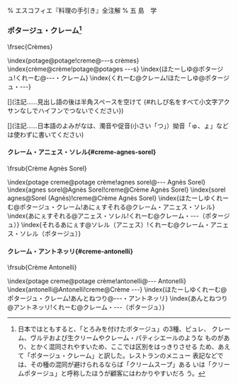 % エスコフィエ『料理の手引き』全注解
% 五 島　学


[](原稿下準備)
[](未、原文対照チェック)
[](未、日本語表現校正)
[](未、その他修正)
[](未、原稿最終校正)



### ポタージュ・クレーム[^1]

\frsec{Crèmes}

\index{potage@potage!creme@---s crèmes}
\index{crème@crème!potage@potages ---s}
\index{ほたーしゆ@ポタージュ!くれーむ@---・クレーム}
\index{くれーむ@クレーム!ほたーしゆ@ポタージュ・---}

[^1]: 日本ではともすると、「とろみを付けたポタージュ」の3種、ピュレ、
    クレーム、ヴルテおよび生クリームやクレーム・パティシエールのような
    ものがあり、とかく混同されやすいため、ここでは区別をはっきりさせる
    ため、あえて「ポタージュ・クレーム」と訳した。レストランのメニュー
    表記などでは、その種の混同が避けられるならば「クリームスープ」ある
    いは「クリームポタージュ」と呼称したほうが顧客にはわかりやすいだろ
    う。


[](コメント……この上の部分は無視してください。この下からスタートしてください。)

[](注記……見出し語の後は半角スペースを空けて {#れしぴ名をすべて小文字アクサンなしでハイフンでつないでください})

[](注記……フランス語の見出しは原則単数形でお願いします。また、@の前つまりソート用よみがなはアクサンなし、すべて小文字でお願いします)

[](注記……日本語のよみがなは、濁音や促音(小さい「つ」）拗音「ゅ、ょ」などは使わずに書いてください)




#### クレーム・アニェス・ソレル{#creme-agnes-sorel}

\frsub{Crème Agnès Sorel}

\index{potage creme@potage crème!agnes sorel@--- Agnès Sorel}
\index{agnes sorel@Agnès Sorel!creme@Crème Agnès Sorel}
\index{sorel agnes@Sorel (Agnès)!creme@Crème Agnès Sorel}
\index{ほたーしゆくれーむ@ポタージュ・クレーム!あにぇすそれる@クレーム・アニェス・ソレル}
\index{あにぇすそれる@アニェス・ソレル!くれーむ@クレーム・---（ポタージュ）}
\index{それるあにぇす@ソレル（アニェス）!くれーむ@クレーム・アニェス・ソレル（ポタージュ）}








#### クレーム・アントネッリ{#creme-antonelli}

\frsub{Crème Antonelli}

\index{potage creme@potage crème!antonelli@--- Antonelli}
\index{antonelli@Antonelli!creme@Crème ---}
\index{ほたーしゆくれーむ@ポタージュ・クレーム!あんとねつり@---・アントネッリ}
\index{あんとねつり@アントネッリ!くれーむ@クレーム・---（ポタージュ）}
